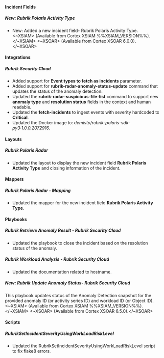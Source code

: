 
#### Incident Fields

##### New: Rubrik Polaris Activity Type

- New: Added a new incident field- Rubrik Polaris Activity Type.
<~XSIAM> (Available from Cortex XSIAM %%XSIAM_VERSION%%).</~XSIAM>
<~XSOAR> (Available from Cortex XSOAR 6.0.0).</~XSOAR>

#### Integrations

##### Rubrik Security Cloud

- Added support for **Event types to fetch as incidents** parameter.
- Added support for **rubrik-radar-anomaly-status-update** command that updates the status of the anomaly detection.
- Updated the **rubrik-radar-suspicious-file-list** command to support new **anomaly type** and **resolution status** fields in the context and human readable.
- Updated the **fetch-incidents** to ingest events with severity hardcoded to **Critical**.
- Updated the Docker image to: *demisto/rubrik-polaris-sdk-py3:1.0.0.2072916*.

#### Layouts

##### Rubrik Polaris Radar

- Updated the layout to display the new incident field **Rubrik Polaris Activity Type** and closing information of the incident.

#### Mappers

##### Rubrik Polaris Radar - Mapping

- Updated the mapper for the new incident field **Rubrik Polaris Activity Type**.

#### Playbooks

##### Rubrik Retrieve Anomaly Result - Rubrik Security Cloud

- Updated the playbook to close the incident based on the resolution status of the anomaly.

##### Rubrik Workload Analysis - Rubrik Security Cloud

- Updated the documentation related to hostname.

##### New: Rubrik Update Anomaly Status- Rubrik Security Cloud

This playbook updates status of the Anomaly Detection snapshot for the provided anomaly ID (or activity series ID) and workload ID (or Object ID).<~XSIAM> (Available from Cortex XSIAM %%XSIAM_VERSION%%).</~XSIAM>
<~XSOAR> (Available from Cortex XSOAR 6.5.0).</~XSOAR>

#### Scripts

##### RubrikSetIncidentSeverityUsingWorkLoadRiskLevel

- Updated the RubrikSetIncidentSeverityUsingWorkLoadRiskLevel script to fix flake8 errors.
